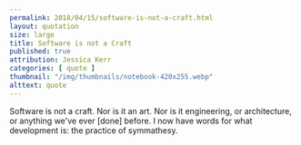 ```yaml
---
permalink: 2018/04/15/software-is-not-a-craft.html
layout: quotation
size: large
title: Software is not a Craft
published: true
attribution: Jessica Kerr
categories: [ quote ]
thumbnail: "/img/thumbnails/notebook-420x255.webp"
alttext: quote
---
```


Software is not a craft. Nor is it an art. Nor is it engineering, or architecture, 
or anything we've ever [done] before. I now have words for what development is:
the practice of symmathesy.